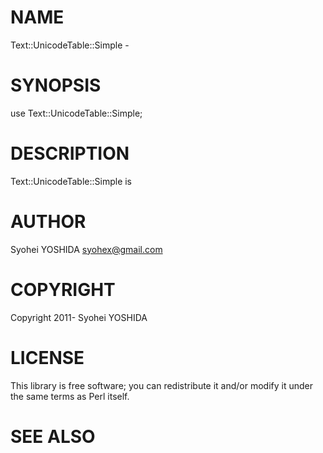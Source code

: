 # NAME

Text::UnicodeTable::Simple -

# SYNOPSIS

  use Text::UnicodeTable::Simple;

# DESCRIPTION

Text::UnicodeTable::Simple is

# AUTHOR

Syohei YOSHIDA <syohex@gmail.com>

# COPYRIGHT

Copyright 2011- Syohei YOSHIDA

# LICENSE

This library is free software; you can redistribute it and/or modify
it under the same terms as Perl itself.

# SEE ALSO
